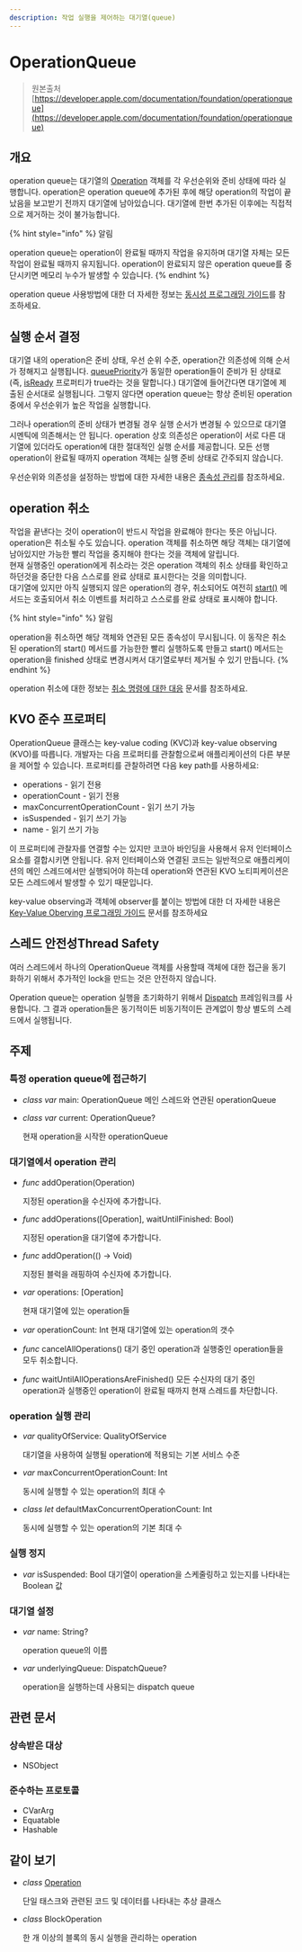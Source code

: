 ```yaml
---
description: 작업 실행을 제어하는 대기열(queue)
---
```


# OperationQueue

> 원본출처  
> [https://developer.apple.com/documentation/foundation/operationqueue](https://developer.apple.com/documentation/foundation/operationqueue)

## 개요

operation queue는 대기열의 [Operation](operation.md) 객체를 각 우선순위와 준비 상태에 따라 실행합니다. operation은 operation queue에 추가된 후에 해당 operation의 작업이 끝났음을 보고받기 전까지 대기열에 남아있습니다. 대기열에 한번 추가된 이후에는 직접적으로 제거하는 것이 불가능합니다.

{% hint style="info" %}
알림

operation queue는 operation이 완료될 때까지 작업을 유지하며 대기열 자체는 모든 작업이 완료될 때까지 유지됩니다. operation이 완료되지 않은 operation queue를 중단시키면 메모리 누수가 발생할 수 있습니다.
{% endhint %}

operation queue 사용방법에 대한 더 자세한 정보는 [동시성 프로그래밍 가이드](../../not-found.md)를 참조하세요.

## 실행 순서 결정

대기열 내의 operation은 준비 상태, 우선 순위 수준, operation간 의존성에 의해 순서가 정해지고 실행됩니다. [queuePriority](../../not-found.md)가 동일한 operation들이 준비가 된 상태로 \(즉, [isReady](../../not-found.md) 프로퍼티가 true라는 것을 말합니다.\) 대기열에 들어간다면 대기열에 제출된 순서대로 실행됩니다. 그렇지 않다면 operation queue는 항상 준비된 operation중에서 우선순위가 높은 작업을 실행합니다.

그러나 operation의 준비 상태가 변경될 경우 실행 순서가 변경될 수 있으므로 대기열 시멘틱에 의존해서는 안 됩니다. operation 상호 의존성은 operation이 서로 다른 대기열에 있더라도 operation에 대한 절대적인 실행 순서를 제공합니다. 모든 선행 operation이 완료될 때까지 operation 객체는 실행 준비 상태로 간주되지 않습니다.

우선순위와 의존성을 설정하는 방법에 대한 자세한 내용은 [종속성 관리](operation.md#managing-dependencies)를 참조하세요.

## operation 취소

작업을 끝낸다는 것이 operation이 반드시 작업을 완료해야 한다는 뜻은 아닙니다. operation은 취소될 수도 있습니다. operation 객체를 취소하면 해당 객체는 대기열에 남아있지만 가능한 빨리 작업을 중지해야 한다는 것을 객체에 알립니다.  
현재 실행중인 operation에게 취소라는 것은 operation 객체의 취소 상태를 확인하고 하던것을 중단한 다음 스스로를 완료 상태로 표시한다는 것을 의미합니다.  
대기열에 있지만 아직 실행되지 않은 operation의 경우, 취소되어도 여전히 [start\(\)](../../not-found.md) 메서드는 호출되어서 취소 이벤트를 처리하고 스스로를 완료 상태로 표시해야 합니다.

{% hint style="info" %}
알림

operation을 취소하면 해당 객체와 연관된 모든 종속성이 무시됩니다. 이 동작은 취소된 operation의 start\(\) 메서드를 가능한한 빨리 실행하도록 만들고 start\(\) 메서드는 operation을 finished 상태로 변경시켜서 대기열로부터 제거될 수 있기 만듭니다.
{% endhint %}

operation 취소에 대한 정보는 [취소 명령에 대한 대응](operation.md#responding-to-the-cancel-command) 문서를 참조하세요.

## KVO 준수 프로퍼티

OperationQueue 클래스는 key-value coding \(KVC\)과 key-value observing \(KVO\)를 따릅니다. 개발자는 다음 프로퍼티를 관찰함으로써 애플리케이션의 다른 부분을 제어할 수 있습니다. 프로퍼티를 관찰하려면 다음 key path를 사용하세요:

* operations - 읽기 전용
* operationCount - 읽기 전용
* maxConcurrentOperationCount - 읽기 쓰기 가능
* isSuspended - 읽기 쓰기 가능
* name - 읽기 쓰기 가능

이 프로퍼티에 관찰자를 연결할 수는 있지만 코코아 바인딩을 사용해서 유저 인터페이스 요소를 결합시키면 안됩니다. 유저 인터페이스와 연결된 코드는 일반적으로 애플리케이션의 메인 스레드에서만 실행되어야 하는데 operation와 연관된 KVO 노티피케이션은 모든 스레드에서 발생할 수 있기 때문입니다.

key-value observing과 객체에 observer를 붙이는 방법에 대한 더 자세한 내용은 [Key-Value Oberving 프로그래밍 가이드](../../not-found.md) 문서를 참조하세요

## 스레드 안전성Thread Safety

여러 스레드에서 하나의 OperationQueue 객체를 사용할때 객체에 대한 접근을 동기화하기 위해서 추가적인 lock을 만드는 것은 안전하지 않습니다.

Operation queue는 operation 실행을 초기화하기 위해서 [Dispatch](../../not-found.md) 프레임워크를 사용합니다. 그 결과 operation들은 동기적이든 비동기적이든 관계없이 항상 별도의 스레드에서 실행됩니다.

## 주제

### 특정 operation queue에 접근하기

* _class var_ main: OperationQueue 메인 스레드와 연관된 operationQueue
* _class var_ current: OperationQueue?

  현재 operation을 시작한 operationQueue

### 대기열에서 operation 관리

* _func_ addOperation\(Operation\)

  지정된 operation을 수신자에 추가합니다.

* _func_ addOperations\(\[Operation\], waitUntilFinished: Bool\)

  지정된 operation을 대기열에 추가합니다.

* _func_ addOperation\(\(\) -&gt; Void\)

  지정된 블럭을 래핑하여 수신자에 추가합니다.

* _var_ operations: \[Operation\]

  현재 대기열에 있는 operation들

* _var_ operationCount: Int 현재 대기열에 있는 operation의 갯수
* _func_ cancelAllOperations\(\) 대기 중인 operation과 실행중인 operation들을 모두 취소합니다.
* _func_ waitUntilAllOperationsAreFinished\(\) 모든 수신자의 대기 중인 operation과 실행중인 operation이 완료될 때까지 현재 스레드를 차단합니다.

### operation 실행 관리

* _var_ qualityOfService: QualityOfService

  대기열을 사용하여 실행될 operation에 적용되는 기본 서비스 수준

* _var_ maxConcurrentOperationCount: Int

  동시에 실행할 수 있는 operation의 최대 수

* _class let_ defaultMaxConcurrentOperationCount: Int

  동시에 실행할 수 있는 operation의 기본 최대 수

### 실행 정지

* _var_ isSuspended: Bool 대기열이 operation을 스케줄링하고 있는지를 나타내는 Boolean 값

### 대기열 설정

* _var_ name: String?

  operation queue의 이름

* _var_ underlyingQueue: DispatchQueue?

  operation을 실행하는데 사용되는 dispatch queue

## 관련 문서

### 상속받은 대상

* NSObject

### 준수하는 프로토콜

* CVarArg
* Equatable
* Hashable

## 같이 보기

* _class_ [Operation](operation.md)

  단일 태스크와 관련된 코드 및 데이터를 나타내는 추상 클래스

* _class_ BlockOperation

  한 개 이상의 블록의 동시 실행을 관리하는 operation

